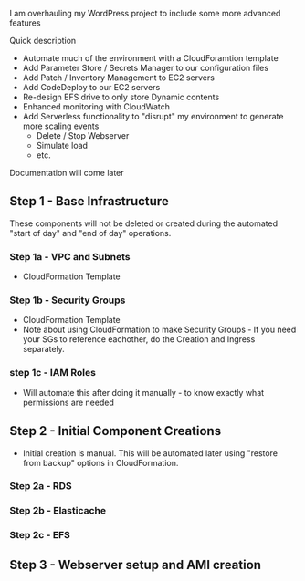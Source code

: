 I am overhauling my WordPress project to include some more advanced features

Quick description

* Automate much of the environment with a CloudForamtion template
* Add Parameter Store / Secrets Manager to our configuration files
* Add Patch / Inventory Management to EC2 servers
* Add CodeDeploy to our EC2 servers
* Re-design EFS drive to only store Dynamic contents
* Enhanced monitoring with CloudWatch
* Add Serverless functionality to "disrupt" my environment to generate more scaling events
  * Delete / Stop Webserver
  * Simulate load
  * etc.

Documentation will come later

## Step 1 - Base Infrastructure

These components will not be deleted or created during the automated "start of day" and "end of day" operations. 

### Step 1a - VPC and Subnets

* CloudFormation Template

### Step 1b - Security Groups

* CloudFormation Template
 * Note about using CloudFormation to make Security Groups - If you need your SGs to reference eachother, do the Creation and Ingress separately. 
 
 ### step 1c - IAM Roles
 * Will automate this after doing it manually - to know exactly what permissions are needed
 
 ## Step 2 - Initial Component Creations
 
 * Initial creation is manual. This will be automated later using "restore from backup" options in CloudFormation.
 
 ### Step 2a - RDS
 ### Step 2b - Elasticache
 ### Step 2c - EFS
 
 ## Step 3 - Webserver setup and AMI creation
